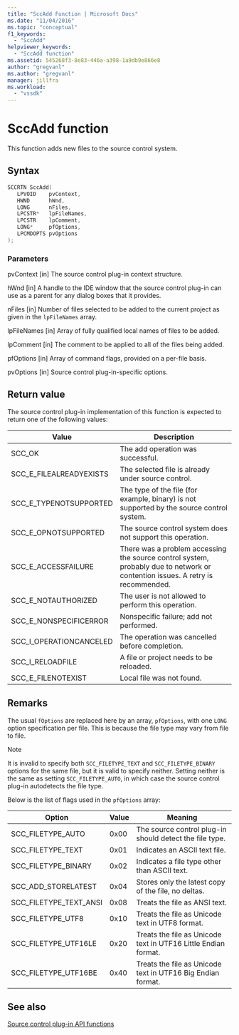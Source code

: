 ```yaml
---
title: "SccAdd Function | Microsoft Docs"
ms.date: "11/04/2016"
ms.topic: "conceptual"
f1_keywords:
  - "SccAdd"
helpviewer_keywords:
  - "SccAdd function"
ms.assetid: 545268f3-8e83-446a-a398-1a9db9e866e8
author: "gregvanl"
ms.author: "gregvanl"
manager: jillfra
ms.workload:
  - "vssdk"
---
```

# SccAdd function
This function adds new files to the source control system.

## Syntax

```cpp
SCCRTN SccAdd(
   LPVOID    pvContext,
   HWND      hWnd,
   LONG      nFiles,
   LPCSTR*   lpFileNames,
   LPCSTR    lpComment,
   LONG*     pfOptions,
   LPCMDOPTS pvOptions
);
```

### Parameters
 pvContext
 [in] The source control plug-in context structure.

 hWnd
 [in] A handle to the IDE window that the source control plug-in can use as a parent for any dialog boxes that it provides.

 nFiles
 [in] Number of files selected to be added to the current project as given in the `lpFileNames` array.

 lpFileNames
 [in] Array of fully qualified local names of files to be added.

 lpComment
 [in] The comment to be applied to all of the files being added.

 pfOptions
 [in] Array of command flags, provided on a per-file basis.

 pvOptions
 [in] Source control plug-in-specific options.

## Return value
 The source control plug-in implementation of this function is expected to return one of the following values:

|Value|Description|
|-----------|-----------------|
|SCC_OK|The add operation was successful.|
|SCC_E_FILEALREADYEXISTS|The selected file is already under source control.|
|SCC_E_TYPENOTSUPPORTED|The type of the file (for example, binary) is not supported by the source control system.|
|SCC_E_OPNOTSUPPORTED|The source control system does not support this operation.|
|SCC_E_ACCESSFAILURE|There was a problem accessing the source control system, probably due to network or contention issues. A retry is recommended.|
|SCC_E_NOTAUTHORIZED|The user is not allowed to perform this operation.|
|SCC_E_NONSPECIFICERROR|Nonspecific failure; add not performed.|
|SCC_I_OPERATIONCANCELED|The operation was cancelled before completion.|
|SCC_I_RELOADFILE|A file or project needs to be reloaded.|
|SCC_E_FILENOTEXIST|Local file was not found.|

## Remarks
 The usual `fOptions` are replaced here by an array, `pfOptions`, with one `LONG` option specification per file. This is because the file type may vary from file to file.

> [!NOTE]
>  It is invalid to specify both `SCC_FILETYPE_TEXT` and `SCC_FILETYPE_BINARY` options for the same file, but it is valid to specify neither. Setting neither is the same as setting `SCC_FILETYPE_AUTO`, in which case the source control plug-in autodetects the file type.

 Below is the list of flags used in the `pfOptions` array:

|Option|Value|Meaning|
|------------|-----------|-------------|
|SCC_FILETYPE_AUTO|0x00|The source control plug-in should detect the file type.|
|SCC_FILETYPE_TEXT|0x01|Indicates an ASCII text file.|
|SCC_FILETYPE_BINARY|0x02|Indicates a file type other than ASCII text.|
|SCC_ADD_STORELATEST|0x04|Stores only the latest copy of the file, no deltas.|
|SCC_FILETYPE_TEXT_ANSI|0x08|Treats the file as ANSI text.|
|SCC_FILETYPE_UTF8|0x10|Treats the file as Unicode text in UTF8 format.|
|SCC_FILETYPE_UTF16LE|0x20|Treats the file as Unicode text in UTF16 Little Endian format.|
|SCC_FILETYPE_UTF16BE|0x40|Treats the file as Unicode text in UTF16 Big Endian format.|

## See also
 [Source control plug-in API functions](../extensibility/source-control-plug-in-api-functions.md)